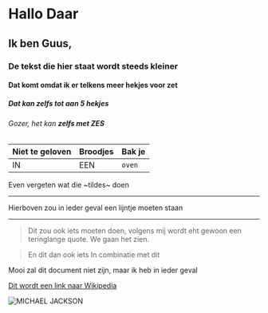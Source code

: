 # Hallo Daar
## Ik ben Guus,
### De tekst die hier staat wordt steeds kleiner
#### Dat komt omdat ik er telkens meer hekjes voor zet
##### Dat kan zelfs tot aan *5* hekjes
###### Gozer, het kan **zelfs met _ZES_**

Niet te geloven | Broodjes | Bak je
 --- | --- | ---
IN | EEN | `oven`|

Even vergeten wat die ~tildes~ doen

___

Hierboven zou in ieder geval een lijntje moeten staan

___

> Dit zou ook iets moeten doen, volgens mij wordt eht gewoon een teringlange quote. We gaan het zien.


> En dit dan ook iets
> In combinatie met dit

Mooi zal dit document niet zijn, maar ik heb in ieder geval


[Dit wordt een link naar Wikipedia](https://wikipedia.org)

![MICHAEL JACKSON](https://upload.wikimedia.org/wikipedia/commons/thumb/4/43/Michael_Jackson_Cannescropped.jpg/170px-Michael_Jackson_Cannescropped.jpg)

